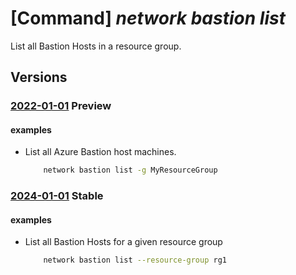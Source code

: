 # [Command] _network bastion list_

List all Bastion Hosts in a resource group.

## Versions

### [2022-01-01](/Resources/mgmt-plane/L3N1YnNjcmlwdGlvbnMve30vcHJvdmlkZXJzL21pY3Jvc29mdC5uZXR3b3JrL2Jhc3Rpb25ob3N0cw==/2022-01-01.xml) **Preview**

<!-- mgmt-plane /subscriptions/{}/providers/microsoft.network/bastionhosts 2022-01-01 -->
<!-- mgmt-plane /subscriptions/{}/resourcegroups/{}/providers/microsoft.network/bastionhosts 2022-01-01 -->

#### examples

- List all Azure Bastion host machines.
    ```bash
        network bastion list -g MyResourceGroup
    ```

### [2024-01-01](/Resources/mgmt-plane/L3N1YnNjcmlwdGlvbnMve30vcmVzb3VyY2Vncm91cHMve30vcHJvdmlkZXJzL21pY3Jvc29mdC5uZXR3b3JrL2Jhc3Rpb25ob3N0cw==/2024-01-01.xml) **Stable**

<!-- mgmt-plane /subscriptions/{}/resourcegroups/{}/providers/microsoft.network/bastionhosts 2024-01-01 -->

#### examples

- List all Bastion Hosts for a given resource group
    ```bash
        network bastion list --resource-group rg1
    ```

